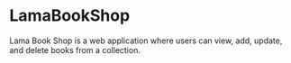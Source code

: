# LamaBookShop
Lama Book Shop is a web application where users can view, add, update, and delete books from a collection.
